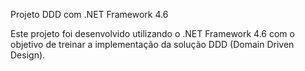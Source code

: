 Projeto DDD com .NET Framework 4.6

Este projeto foi desenvolvido utilizando o .NET Framework 4.6 com o objetivo de treinar a implementação da solução DDD (Domain Driven Design).


